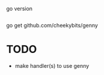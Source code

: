 go version

```go version go1.13.6 darwin/amd64
```

go get github.com/cheekybits/genny


TODO 
===================

- make handler(s) to use genny


